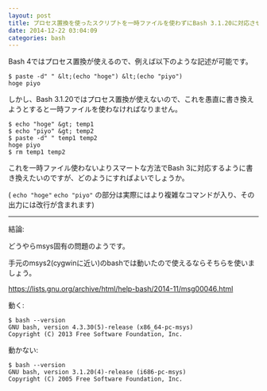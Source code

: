 ```yaml
---
layout: post
title: プロセス置換を使ったスクリプトを一時ファイルを使わずにBash 3.1.20に対応させたい
date: 2014-12-22 03:04:09
categories: bash
---
```

<p>Bash 4ではプロセス置換が使えるので、例えば以下のような記述が可能です。</p>

```
$ paste -d" " &lt;(echo "hoge") &lt;(echo "piyo")
hoge piyo
```

<p>しかし、Bash 3.1.20ではプロセス置換が使えないので、これを愚直に書き換えようとすると一時ファイルを使わなければなりません。</p>

```
$ echo "hoge" &gt; temp1
$ echo "piyo" &gt; temp2
$ paste -d" " temp1 temp2
hoge piyo
$ rm temp1 temp2
```

<p>これを一時ファイル使わないよりスマートな方法でBash 3に対応するように書き換えたいのですが、どのようにすればよいでしょうか。</p>

<p>( <code>echo "hoge"</code> <code>echo "piyo"</code> の部分は実際にはより複雑なコマンドが入り、その出力には改行が含まれます)</p>

<hr>

<p>結論:</p>

<p>どうやらmsys固有の問題のようです。</p>

<p>手元のmsys2(cygwinに近い)のbashでは動いたので使えるならそちらを使いましょう。</p>

<p><a href="https://lists.gnu.org/archive/html/help-bash/2014-11/msg00046.html" rel="nofollow">https://lists.gnu.org/archive/html/help-bash/2014-11/msg00046.html</a></p>

<p>動く:</p>

```
$ bash --version
GNU bash, version 4.3.30(5)-release (x86_64-pc-msys)
Copyright (C) 2013 Free Software Foundation, Inc.
```

<p>動かない:</p>

```
$ bash --version
GNU bash, version 3.1.20(4)-release (i686-pc-msys)
Copyright (C) 2005 Free Software Foundation, Inc.
```
